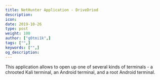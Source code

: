```yaml
---
title: NetHunter Application - DriveDriod
description:
icon:
date: 2019-10-26
type: post
weight: 100
author: ["g0tmi1k",]
tags: ["",]
keywords: ["",]
og_description:
---
```


This application allows to open up one of several kinds of terminals - a chrooted Kali terminal, an Android terminal, and a root Android terminal.
